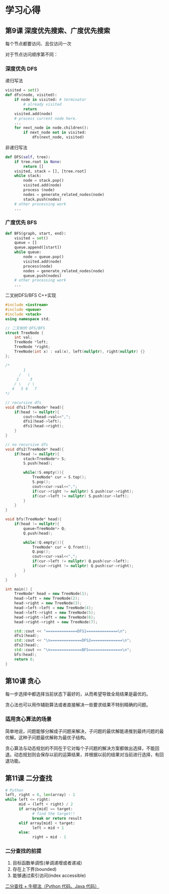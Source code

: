 # 学习心得

## 第9课 深度优先搜索、广度优先搜索

每个节点都要访问、且仅访问一次

对于节点访问顺序第不同：

### 深度优先 DFS

递归写法

``` python
visited = set() 
def dfs(node, visited):
    if node in visited: # terminator
    	# already visited 
    	return 
	visited.add(node) 
	# process current node here. 
	...
	for next_node in node.children(): 
		if next_node not in visited: 
			dfs(next_node, visited)

```

非递归写法

``` python
def DFS(self, tree): 
	if tree.root is None: 
		return [] 
	visited, stack = [], [tree.root]
	while stack: 
		node = stack.pop() 
		visited.add(node)
		process (node) 
		nodes = generate_related_nodes(node) 
		stack.push(nodes) 
	# other processing work 
	...
```

### 广度优先 BFS

``` python
def BFS(graph, start, end):
    visited = set()
	queue = [] 
	queue.append([start]) 
	while queue: 
		node = queue.pop() 
		visited.add(node)
		process(node) 
		nodes = generate_related_nodes(node) 
		queue.push(nodes)
	# other processing work 
	...
```

二叉树DFS/BFS C++实现

``` C++
#include <iostream>
#include <queue>
#include <stack>
using namespace std;

// 二叉树的 DFS/BFS
struct TreeNode {
    int val;
    TreeNode *left;
    TreeNode *right;
    TreeNode(int x) : val(x), left(nullptr), right(nullptr) {}
};

/*
        1
      /   \
     2     3
    / \   / \
   4   5 6   7
*/

// recursive dfs
void dfs1(TreeNode* head){
    if(head != nullptr){
        cout<<head->val<<",";
        dfs1(head->left);
        dfs1(head->right);
    }
}

// no recursive dfs
void dfs2(TreeNode* head){
    if(head != nullptr){
        stack<TreeNode*> S;
        S.push(head);

        while(!S.empty()){
            TreeNode* cur = S.top();
            S.pop();
            cout<<cur->val<<",";
            if(cur->right != nullptr) S.push(cur->right);
            if(cur->left != nullptr) S.push(cur->left);
        }
    }
}

void bfs(TreeNode* head){
    if(head != nullptr){
        queue<TreeNode*> Q;
        Q.push(head);

        while(!Q.empty()){
            TreeNode* cur = Q.front();
            Q.pop();
            cout<<cur->val<<",";
            if(cur->left != nullptr) Q.push(cur->left);
            if(cur->right != nullptr) Q.push(cur->right);
        }
    }
}

int main() {
    TreeNode* head = new TreeNode(1);
    head->left = new TreeNode(2);
    head->right = new TreeNode(3);
    head->left->left = new TreeNode(4);
    head->left->right = new TreeNode(5);
    head->right->left = new TreeNode(6);
    head->right->right = new TreeNode(7);

    std::cout << "==============DFS1==============\n";
    dfs1(head);
    std::cout << "\n==============DFS2==============\n";
    dfs2(head);
    std::cout << "\n==============BFS===============\n";
    bfs(head);
    return 0;
}
```

## 第10课 贪心

每一步选择中都选择当前状态下最好的，从而希望导致全局结果是最优的。

贪心法也可以用作辅助算法或者直接解决一些要求结果不特别精确的问题。

### 适用贪心算法的场景
简单地说，问题能够分解成子问题来解决，子问题的最优解能递推到最终问题的最优解。这种子问题最优解称为最优子结构。

贪心算法与动态规划的不同在于它对每个子问题的解决方案都做出选择，不能回退。动态规划则会保存以前的运算结果，并根据以前的结果对当前进行选择，有回退功能。

## 第11课 二分查找

```python
# Python
left, right = 0, len(array) - 1 
while left <= right: 
	  mid = (left + right) / 2 
	  if array[mid] == target: 
		    # find the target!! 
		    break or return result 
	  elif array[mid] < target: 
		    left = mid + 1 
	  else: 
		    right = mid - 1
```

### 二分查找的前提

1. 目标函数单调性(单调递增或者递减) 
2. 存在上下界(bounded)
3. 能够通过索引访问(index accessible)

[二分查找 + 牛顿法（Python 代码、Java 代码）](https://leetcode-cn.com/problems/sqrtx/solution/er-fen-cha-zhao-niu-dun-fa-python-dai-ma-by-liweiw/)


